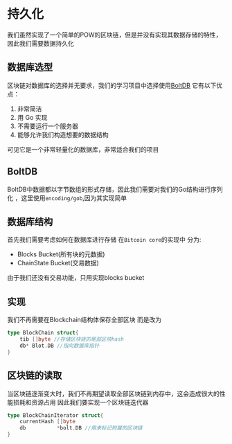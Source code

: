 # 持久化
我们虽然实现了一个简单的POW的区块链，但是并没有实现其数据存储的特性，因此我们需要数据持久化


## 数据库选型
区块链对数据库的选择并无要求，我们的学习项目中选择使用[BoltDB](https://github.com/boltdb/bolt)
它有以下优点：
1. 非常简洁
2. 用 Go 实现
3. 不需要运行一个服务器
4. 能够允许我们构造想要的数据结构

可见它是一个非常轻量化的数据库，非常适合我们的项目

## BoltDB
BoltDB中数据都以字节数组的形式存储，因此我们需要对我们的Go结构进行序列化
，这里使用`encoding/gob`,因为其实现简单

## 数据库结构

首先我们需要考虑如何在数据库进行存储
在`Bitcoin core`的实现中
分为:
- Blocks Bucket(所有块的元数据)
- ChainState Bucket(交易数据)

由于我们还没有交易功能，只用实现blocks bucket

## 实现
我们不再需要在Blockchain结构体保存全部区块
而是改为
```go
type BlockChain struct{
	tib []byte //存储区块链的尾部区块hash
	db* Blot.DB //指向数据库指针
}
```

## 区块链的读取
当区块链逐渐变大时，我们不再期望读取全部区块链到内存中，这会造成很大的性能损耗和资源占用
因此我们要实现一个区块链迭代器
```go
type BlockChainIterator struct{
    currentHash []byte
    db          *bolt.DB //用来标记附属的区块链
}
```